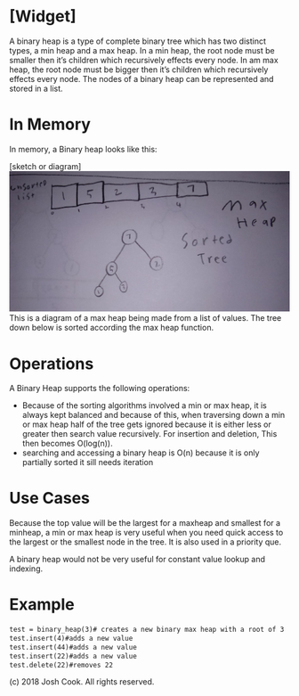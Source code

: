 # \[Widget\]

A binary heap is a type of complete binary tree which has two distinct types, a min heap and a max heap. In a min heap, the root node must be smaller then it’s children which recursively effects every node. In am max heap, the root node must be bigger then it’s children which recursively effects every node.  The nodes of a binary heap can be represented and stored in a list.

# In Memory

In memory, a Binary heap looks like this:

\[sketch or diagram\]
![](pics/max.png)
This is a diagram of a max heap being made from a list of values. The tree down below is sorted according the max heap function.  

# Operations

A Binary Heap supports the following operations:

* Because of the sorting algorithms involved a min or max heap, it is always kept balanced and because of this, when traversing down a min or max heap half of the tree gets ignored because it is either less or greater then search value recursively. For insertion and deletion, This then becomes O(log(n)).  
* searching and accessing a binary heap is O(n) because it is only partially sorted it sill needs iteration  

# Use Cases

Because the top value will be the largest for a maxheap and smallest for a minheap, a min or max heap is very useful when you need quick access to the largest or the smallest node in the tree. It is also used in a priority que. 

A binary heap would not be very useful for constant value lookup and indexing.  

 

# Example

```
test = binary_heap(3)# creates a new binary max heap with a root of 3
test.insert(4)#adds a new value
test.insert(44)#adds a new value
test.insert(22)#adds a new value
test.delete(22)#removes 22
```

(c) 2018 Josh Cook. All rights reserved.

